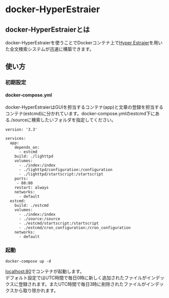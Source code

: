 # docker-HyperEstraier
## docker-HyperEstraierとは
docker-HyperEstraierを使うことでDockerコンテナ上で[Hyper Estraier](https://dbmx.net/hyperestraier/)を用いた全文検索システムが迅速に構築できます。

## 使い方
### 初期設定
#### docker-compose.yml
docker-HyperEstraierはGUIを担当するコンテナ(app)と文章の登録を担当するコンテナ(estcmd)に分かれています。docker-compose.ymlのestcmd下にある./sourceに検索したいフォルダを指定してください。
```
version: '3.3'

services:
  app:
    depends_on:
      - estcmd 
    build: ./lighttpd
    volumes:
      - ./index:/index
      - ./lighttpd/configuration:/configuration
      - ./lighttpd/startscript:/startscript
    ports: 
     - 80:80
    restart: always
    networks:
      - default
  estcmd:
    build: ./estcmd
    volumes:
      - ./index:/index
      - ./source:/source
      - ./estcmd/startscript:/startscript
      - ./estcmd/cron_configuration:/cron_configuration
    networks:
      - default
```

### 起動
```
docker-compose up -d
```
[localhost:80](http://localhost:80)でコンテナが起動します。  
デフォルト設定ではUTC時間で毎日0時に新しく追加されたファイルがインデックスに登録されます。またUTC時間で毎日3時に削除されたファイルがインデックスから取り除かれます。